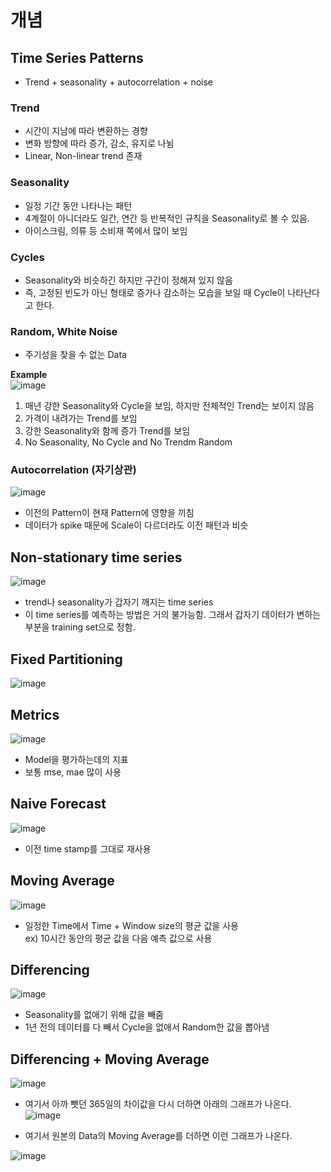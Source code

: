 # 개념  

## Time Series Patterns  
- Trend + seasonality + autocorrelation + noise  

### Trend  
- 시간이 지남에 따라 변환하는 경향  
- 변화 방향에 따라 증가, 감소, 유지로 나뉨  
- Linear, Non-linear trend 존재  

### Seasonality  
- 일정 기간 동안 나타나는 패턴  
- 4계절이 아니더라도 일간, 연간 등 반복적인 규칙을 Seasonality로 볼 수 있음.  
- 아이스크림, 의류 등 소비재 쪽에서 많이 보임  

### Cycles  
- Seasonality와 비슷하긴 하지만 구간이 정해져 있지 않음  
- 즉, 고정된 빈도가 아닌 형태로 증가나 감소하는 모습을 보일 때 Cycle이 나타난다고 한다.  

### Random, White Noise  
- 주기성을 찾을 수 없는 Data  

**Example**  
![image](https://user-images.githubusercontent.com/32921115/103260896-b602b780-49e2-11eb-8736-6df4a6ba0a66.png)

1. 매년 강한 Seasonality와 Cycle을 보임, 하지만 전체적인 Trend는 보이지 않음  
2. 가격이 내려가는 Trend를 보임  
3. 강한 Seasonality와 함께 증가 Trend를 보임  
4. No Seasonality, No Cycle and No Trendm Random  

### Autocorrelation (자기상관)  
![image](https://user-images.githubusercontent.com/32921115/103262083-31fefe80-49e7-11eb-91f2-a4d0e98bc865.png)
  
  
- 이전의 Pattern이 현재 Pattern에 영향을 끼침  
- 데이터가 spike 때문에 Scale이 다르더라도 이전 패턴과 비슷  

## Non-stationary time series  
![image](https://user-images.githubusercontent.com/32921115/103262302-f153b500-49e7-11eb-99ec-62c8bef02c49.png)
  
  
- trend나 seasonality가 갑자기 깨지는 time series  
- 이 time series를 예측하는 방법은 거의 불가능함. 그래서 갑자기 데이터가 변하는 부분을 training set으로 정함.  

## Fixed Partitioning  
![image](https://user-images.githubusercontent.com/32921115/103262409-32e46000-49e8-11eb-8848-bac3cefee47e.png)
  
## Metrics  
![image](https://user-images.githubusercontent.com/32921115/103262564-a4241300-49e8-11eb-88a9-598422202e51.png)
  
  
- Model을 평가하는데의 지표  
- 보통 mse, mae 많이 사용  

## Naive Forecast  
![image](https://user-images.githubusercontent.com/32921115/103262797-5065f980-49e9-11eb-850f-5ca087edf125.png)
  
  
- 이전 time stamp를 그대로 재사용  

## Moving Average  
![image](https://user-images.githubusercontent.com/32921115/103262823-5eb41580-49e9-11eb-96f6-bb2e09c4caf9.png)
  
  
- 일정한 Time에서 Time + Window size의 평균 값을 사용  
ex) 10시간 동안의 평균 값을 다음 예측 값으로 사용  

## Differencing  
![image](https://user-images.githubusercontent.com/32921115/103262866-7b504d80-49e9-11eb-8947-0f1f49499653.png)
  
  
- Seasonality를 없애기 위해 값을 빼줌  
- 1년 전의 데이터를 다 빼서 Cycle을 없애서 Random한 값을 뽑아냄  

## Differencing + Moving Average  
![image](https://user-images.githubusercontent.com/32921115/103262984-e13cd500-49e9-11eb-9edb-86f71953e298.png)


- 여기서 아까 뺏던 365일의 차이값을 다시 더하면 아래의 그래프가 나온다.  
![image](https://user-images.githubusercontent.com/32921115/103262900-99b64900-49e9-11eb-8ef5-00d34f4f5fd2.png)  

- 여기서 원본의 Data의 Moving Average를 더하면 이런 그래프가 나온다.  

![image](https://user-images.githubusercontent.com/32921115/103262942-bf435280-49e9-11eb-9b53-99bcddb052ad.png)
  
